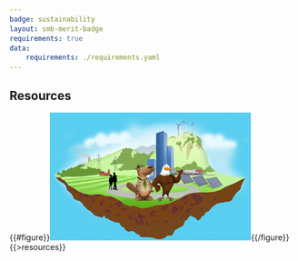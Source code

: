 ```yaml
---
badge: sustainability
layout: smb-merit-badge
requirements: true
data:
    requirements: ./requirements.yaml
---
```


## Resources

{{#figure}}<img src="sustainability-bucky.jpg" class="W(100%)" />{{/figure}}
{{>resources}}

